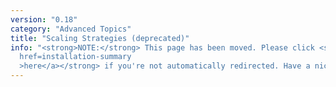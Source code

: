 ```yaml
---
version: "0.18"
category: "Advanced Topics"
title: "Scaling Strategies (deprecated)"
info: "<strong>NOTE:</strong> This page has been moved. Please click <strong><a
  href=installation-summary
  >here</a></strong> if you're not automatically redirected. Have a nice day!"
---
```


<meta http-equiv="refresh" content="1;url=installation-summary">

